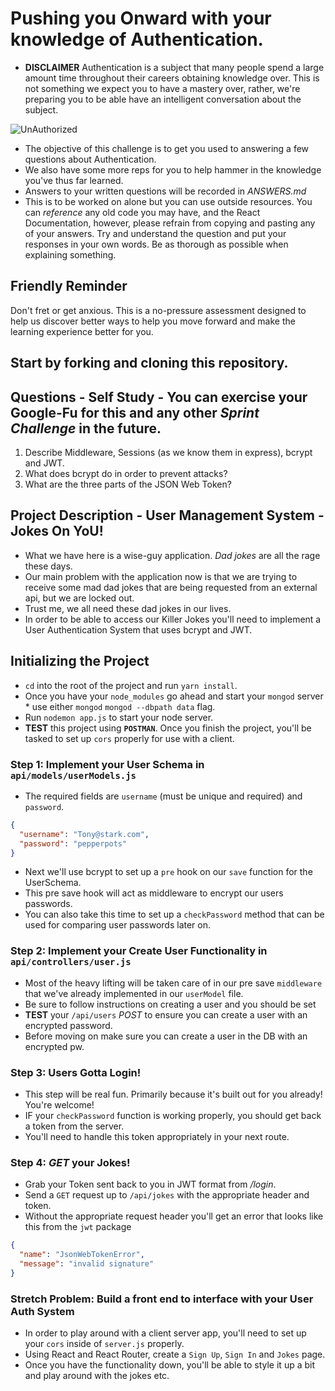 # Pushing you Onward with your knowledge of Authentication.

- **DISCLAIMER** Authentication is a subject that many people spend a large amount time throughout their careers obtaining knowledge over. This is not something we expect you to have a mastery over, rather, we're preparing you to be able have an intelligent conversation about the subject.

![UnAuthorized](keep-calm-you-are-not-authorized.png)

- The objective of this challenge is to get you used to answering a few questions about Authentication.
- We also have some more reps for you to help hammer in the knowledge you've thus far learned.
- Answers to your written questions will be recorded in _ANSWERS.md_
- This is to be worked on alone but you can use outside resources. You can _reference_ any old code you may have, and the React Documentation, however, please refrain from copying and pasting any of your answers. Try and understand the question and put your responses in your own words. Be as thorough as possible when explaining something.

## Friendly Reminder

Don't fret or get anxious. This is a no-pressure assessment designed to help us discover better ways to help you move forward and make the learning experience better for you.

## Start by forking and cloning this repository.

## Questions - Self Study - You can exercise your Google-Fu for this and any other _Sprint Challenge_ in the future.

1.  Describe Middleware, Sessions (as we know them in express), bcrypt and JWT.
1.  What does bcrypt do in order to prevent attacks?
1.  What are the three parts of the JSON Web Token?

## Project Description - User Management System - Jokes On YoU!

- What we have here is a wise-guy application. _Dad jokes_ are all the rage these days.
- Our main problem with the application now is that we are trying to receive some mad dad jokes that are being requested from an external api, but we are locked out.
- Trust me, we all need these dad jokes in our lives.
- In order to be able to access our Killer Jokes you'll need to implement a User Authentication System that uses bcrypt and JWT.

## Initializing the Project

- `cd` into the root of the project and run `yarn install`.
- Once you have your `node_modules` go ahead and start your `mongod` server \* use either `mongod` `mongod --dbpath data` flag.
- Run `nodemon app.js` to start your node server.
- **TEST** this project using **`POSTMAN`**. Once you finish the project, you'll be tasked to set up `cors` properly for use with a client.

### Step 1: Implement your User Schema in `api/models/userModels.js`

- The required fields are `username` (must be unique and required) and `password`.

```json
{
  "username": "Tony@stark.com",
  "password": "pepperpots"
}
```

- Next we'll use bcrypt to set up a `pre` hook on our `save` function for the UserSchema.
- This pre save hook will act as middleware to encrypt our users passwords.
- You can also take this time to set up a `checkPassword` method that can be used for comparing user passwords later on.

### Step 2: Implement your Create User Functionality in `api/controllers/user.js`

- Most of the heavy lifting will be taken care of in our pre save `middleware` that we've already implemented in our `userModel` file.
- Be sure to follow instructions on creating a user and you should be set
- **TEST** your `/api/users` _POST_ to ensure you can create a user with an encrypted password.
- Before moving on make sure you can create a user in the DB with an encrypted pw.

### Step 3: Users Gotta Login!

- This step will be real fun. Primarily because it's built out for you already! You're welcome!
- IF your `checkPassword` function is working properly, you should get back a token from the server.
- You'll need to handle this token appropriately in your next route.

### Step 4: _GET_ your Jokes!

- Grab your Token sent back to you in JWT format from _/login_.
- Send a `GET` request up to `/api/jokes` with the appropriate header and token.
- Without the appropriate request header you'll get an error that looks like this from the `jwt` package

```json
{
  "name": "JsonWebTokenError",
  "message": "invalid signature"
}
```

### Stretch Problem: Build a front end to interface with your User Auth System

- In order to play around with a client server app, you'll need to set up your `cors` inside of `server.js` properly.
- Using React and React Router, create a `Sign Up`, `Sign In` and `Jokes` page.
- Once you have the functionality down, you'll be able to style it up a bit and play around with the jokes etc.
